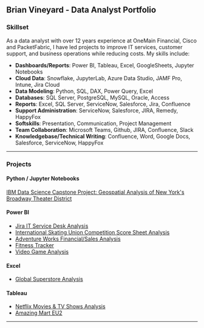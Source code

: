 ## Brian Vineyard - Data Analyst Portfolio

### Skillset

As a data analyst with over 12 years experience at OneMain Financial, Cisco and PacketFabric, I have led projects to improve IT services, customer support, and business operations while reducing costs.
My skills include:
- **Dashboards/Reports**: Power BI, Tableau, Excel, GoogleSheets, Jupyter Notebooks
- **Cloud Data**: Snowflake, JupyterLab, Azure Data Studio, JAMF Pro, Intune, Jira Cloud
- **Data Modeling**: Python, SQL, DAX, Power Query, Excel
- **Databases**: SQL Server, PostgreSQL, MySQL, Oracle, Access
- **Reports**: Excel, SQL Server, ServiceNow, Salesforce, Jira, Confluence
- **Support Administration**: ServiceNow, Salesforce, JIRA, Remedy, HappyFox
- **Softskills**: Presentation, Communication, Project Management 
- **Team Collaboration**: Microsoft Teams, Github, JIRA, Confluence, Slack
- **Knowledgebase/Technical Writing**: Confluence, Word, Google Docs, Salesforce, ServiceNow, HappyFox
---

### Projects

#### Python / Jupyter Notebooks

[IBM Data Science Capstone Project: Geospatial Analysis of New York's Broadway Theater District](https://github.com/bvineyar/IBM-Data-Science-Final-Capstone-Project)  

#### Power BI

- [Jira IT Service Desk Analysis](https://github.com/bvineyar/Brian_Vineyard_Portfolio/blob/master/Power%20BI/Support%20Analysis.pbix)
- [International Skating Union Competition Score Sheet Analysis](https://github.com/bvineyar/Brian_Vineyard_Portfolio/blob/master/Power%20BI/ISU%20Skating%20Competition%20Report.pbix)
- [Adventure Works Financial/Sales Analysis](https://github.com/bvineyar/Adventure-Works-Power-BI-Report)
- [Fitness Tracker](https://github.com/bvineyar/Fitness-Tracker-Power-BI)
- [Video Game Analysis](https://github.com/bvineyar/Brian_Vineyard_Portfolio/blob/master/Power%20BI/VG%20Analysis.pptx)

#### Excel

- [Global Superstore Analysis](https://github.com/bvineyar/Brian_Vineyard_Portfolio/blob/master/Excel/Superstore%20Report%20New.xlsx)

#### Tableau

- [Netflix Movies & TV Shows Analysis](https://public.tableau.com/views/netflix_16879639661060/Netflix?:language=en-US&:display_count=n&:origin=viz_share_link)
- [Amazing Mart EU2](https://public.tableau.com/shared/6RCGNFGK3?:display_count=n&:origin=viz_share_link)


___


